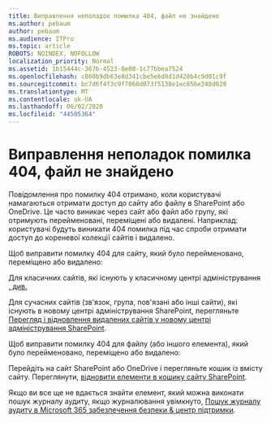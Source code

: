 ```yaml
---
title: Виправлення неполадок помилка 404, файл не знайдено
ms.author: pebaum
author: pebaum
ms.audience: ITPro
ms.topic: article
ROBOTS: NOINDEX, NOFOLLOW
localization_priority: Normal
ms.assetid: 1b15444c-367b-4523-8e08-1c77bbea7524
ms.openlocfilehash: c860b9db63e8d341cbe5e6d8d1d420b4c9d01c9f
ms.sourcegitcommit: bc7d6f4f3c9f7060d073f5130e1ec856e248d020
ms.translationtype: MT
ms.contentlocale: uk-UA
ms.lasthandoff: 06/02/2020
ms.locfileid: "44505364"
---
```

# <a name="troubleshoot-error-404-file-not-found"></a>Виправлення неполадок помилка 404, файл не знайдено

Повідомлення про помилку 404 отримано, коли користувачі намагаються отримати доступ до сайту або файлу в SharePoint або OneDrive. Це часто виникає через сайт або файл або групу, які отримують перейменовані, переміщені або видалені. Наприклад: користувачі будуть виникати 404 помилка під час спроби отримати доступ до кореневої колекції сайтів і видалено.

Щоб виправити помилку 404 для сайту, який було перейменовано, переміщено або видалено:

Для класичних сайтів, які існують у класичному центрі адміністрування [, див.](https://docs.microsoft.com/sharepoint/restore-deleted-site-collection)

Для сучасних сайтів (зв'язок, група, пов'язані або інші сайти), які існують в новому центрі адміністрування SharePoint, перегляньте [Перегляд і відновлення видалених сайтів у новому центрі адміністрування SharePoint](https://docs.microsoft.com/sharepoint/restore-deleted-site-collection).

Щоб виправити помилку 404 для файлу (або іншого елемента), який було перейменовано, переміщено або видалено:

Перейдіть на сайт SharePoint або OneDrive і перегляньте кошик із вмісту сайту. Переглянути, [відновити елементи в кошику сайту SharePoint](https://support.office.com/article/Restore-items-in-the-Recycle-Bin-of-a-SharePoint-site-6df466b6-55f2-4898-8d6e-c0dff851a0be#ID0EAADAAA=Online).

Якщо ви все ще не вдається знайти елемент, який можна виконати пошук журналу аудиту, якщо журналювання увімкнуто, [Пошук журналу аудиту в Microsoft 365 забезпечення безпеки & центр підтримки](https://docs.microsoft.com/microsoft-365/compliance/search-the-audit-log-in-security-and-compliance).
